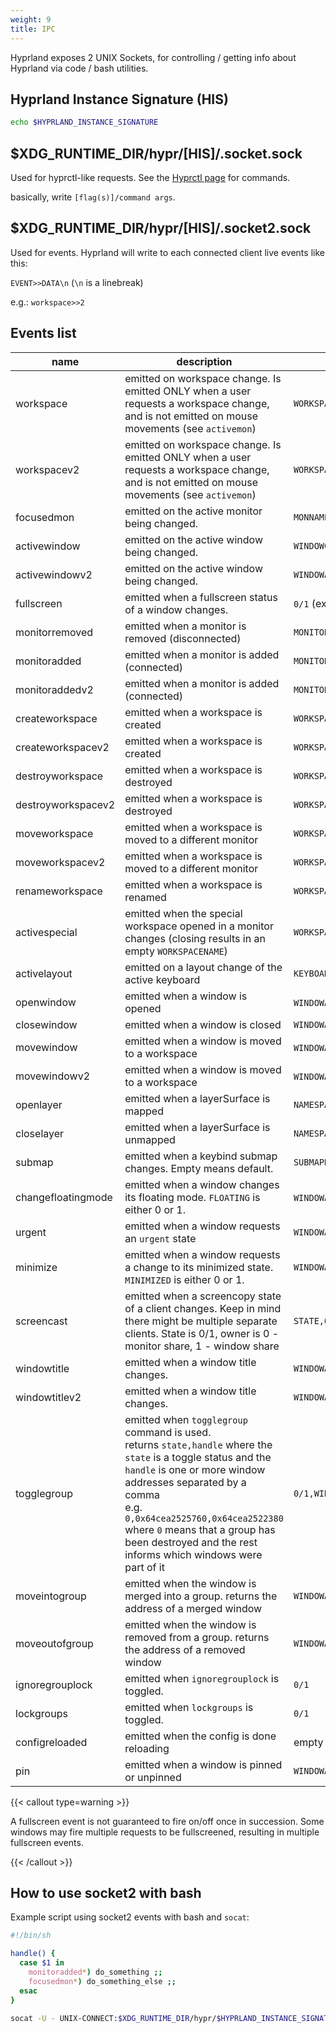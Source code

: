 ```yaml
---
weight: 9
title: IPC
---
```


Hyprland exposes 2 UNIX Sockets, for controlling / getting info about Hyprland
via code / bash utilities.

## Hyprland Instance Signature (HIS)

```sh
echo $HYPRLAND_INSTANCE_SIGNATURE
```

## $XDG_RUNTIME_DIR/hypr/\[HIS\]/.socket.sock

Used for hyprctl-like requests. See the
[Hyprctl page](../Configuring/Using-hyprctl) for commands.

basically, write `[flag(s)]/command args`.

## $XDG_RUNTIME_DIR/hypr/\[HIS\]/.socket2.sock

Used for events. Hyprland will write to each connected client live events like
this:

`EVENT>>DATA\n` (`\n` is a linebreak)

e.g.: `workspace>>2`

## Events list

| name | description | data |
| --- | --- | --- |
| workspace | emitted on workspace change. Is emitted ONLY when a user requests a workspace change, and is not emitted on mouse movements (see `activemon`) | `WORKSPACENAME` |
| workspacev2 | emitted on workspace change. Is emitted ONLY when a user requests a workspace change, and is not emitted on mouse movements (see `activemon`) | `WORKSPACEID,WORKSPACENAME` |
| focusedmon | emitted on the active monitor being changed. | `MONNAME,WORKSPACENAME` |
| activewindow | emitted on the active window being changed. | `WINDOWCLASS,WINDOWTITLE` |
| activewindowv2 | emitted on the active window being changed. | `WINDOWADDRESS` |
| fullscreen | emitted when a fullscreen status of a window changes. | `0/1` (exit fullscreen / enter fullscreen) |
| monitorremoved | emitted when a monitor is removed (disconnected) | `MONITORNAME` |
| monitoradded | emitted when a monitor is added (connected) | `MONITORNAME` |
| monitoraddedv2 | emitted when a monitor is added (connected) | `MONITORID,MONITORNAME,MONITORDESCRIPTION` |
| createworkspace | emitted when a workspace is created | `WORKSPACENAME` |
| createworkspacev2 | emitted when a workspace is created | `WORKSPACEID,WORKSPACENAME` |
| destroyworkspace | emitted when a workspace is destroyed | `WORKSPACENAME` |
| destroyworkspacev2 | emitted when a workspace is destroyed | `WORKSPACEID,WORKSPACENAME` |
| moveworkspace | emitted when a workspace is moved to a different monitor | `WORKSPACENAME,MONNAME` |
| moveworkspacev2 | emitted when a workspace is moved to a different monitor | `WORKSPACEID,WORKSPACENAME,MONNAME` |
| renameworkspace | emitted when a workspace is renamed | `WORKSPACEID,NEWNAME` |
| activespecial | emitted when the special workspace opened in a monitor changes (closing results in an empty `WORKSPACENAME`) | `WORKSPACENAME,MONNAME` |
| activelayout | emitted on a layout change of the active keyboard | `KEYBOARDNAME,LAYOUTNAME` |
| openwindow | emitted when a window is opened | `WINDOWADDRESS`,`WORKSPACENAME`,`WINDOWCLASS`,`WINDOWTITLE` |
| closewindow | emitted when a window is closed | `WINDOWADDRESS` |
| movewindow | emitted when a window is moved to a workspace | `WINDOWADDRESS`,`WORKSPACENAME` |
| movewindowv2 | emitted when a window is moved to a workspace | `WINDOWADDRESS`,`WORKSPACEID`,`WORKSPACENAME` |
| openlayer | emitted when a layerSurface is mapped | `NAMESPACE` |
| closelayer | emitted when a layerSurface is unmapped | `NAMESPACE` |
| submap | emitted when a keybind submap changes. Empty means default. |`SUBMAPNAME` |
| changefloatingmode | emitted when a window changes its floating mode. `FLOATING` is either 0 or 1. | `WINDOWADDRESS`,`FLOATING` |
| urgent | emitted when a window requests an `urgent` state | `WINDOWADDRESS` |
| minimize | emitted when a window requests a change to its minimized state. `MINIMIZED` is either 0 or 1. | `WINDOWADDRESS,MINIMIZED` |
| screencast | emitted when a screencopy state of a client changes. Keep in mind there might be multiple separate clients. State is 0/1, owner is 0 - monitor share, 1 - window share | `STATE,OWNER` |
| windowtitle | emitted when a window title changes. | `WINDOWADDRESS` |
| windowtitlev2 | emitted when a window title changes. | `WINDOWADDRESS,WINDOWTITLE` |
| togglegroup | emitted when `togglegroup` command is used. <br> returns `state,handle` where the `state` is a toggle status and the `handle` is one or more window addresses separated by a comma<br> e.g. `0,0x64cea2525760,0x64cea2522380` where `0` means that a group has been destroyed and the rest informs which windows were part of it | `0/1,WINDOWADDRESS(ES)` |
| moveintogroup | emitted when the window is merged into a group. returns the address of a merged window | `WINDOWADDRESS` |
| moveoutofgroup | emitted when the window is removed from a group. returns the address of a removed window | `WINDOWADDRESS` |
| ignoregrouplock | emitted when `ignoregrouplock` is toggled. | `0/1` |
| lockgroups | emitted when `lockgroups` is toggled. | `0/1` |
| configreloaded | emitted when the config is done reloading | empty |
| pin | emitted when a window is pinned or unpinned | `WINDOWADDRESS,PINSTATE` |

{{< callout type=warning >}}

A fullscreen event is not guaranteed to fire on/off once in succession. Some windows
may fire multiple requests to be fullscreened, resulting in multiple
fullscreen events.

{{< /callout >}}

## How to use socket2 with bash

Example script using socket2 events with bash and `socat`:

```sh
#!/bin/sh

handle() {
  case $1 in
    monitoradded*) do_something ;;
    focusedmon*) do_something_else ;;
  esac
}

socat -U - UNIX-CONNECT:$XDG_RUNTIME_DIR/hypr/$HYPRLAND_INSTANCE_SIGNATURE/.socket2.sock | while read -r line; do handle "$line"; done
```
